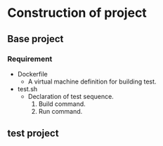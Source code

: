 # Construction of project

## Base project

### Requirement
- Dockerfile
  - A virtual machine definition for building test.
- test.sh
  - Declaration of test sequence.
    1. Build command.
    1. Run command.

## test project



